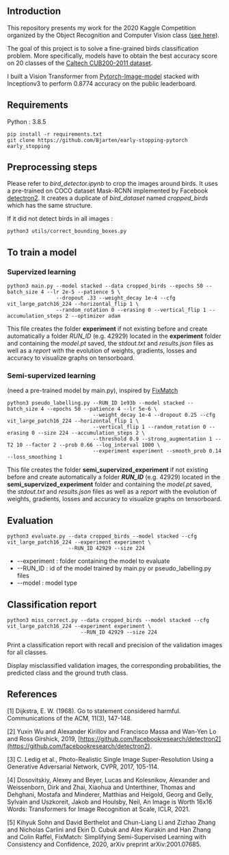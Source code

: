 ## Introduction

This repository presents my work for the 2020 Kaggle Competition organized 
by the Object Recognition and Computer Vision class ([see here](https://www.kaggle.com/c/mva-recvis-2020/leaderboard)).

The goal of this project is to solve a fine-grained birds classification problem. More specifically, models have to 
obtain the best accuracy score on 20 classes of the [Caltech CUB200-2011 dataset](http://www.vision.caltech.edu/visipedia/CUB-200-2011.html).

I built a Vision Transformer from [Pytorch-Image-model](https://github.com/rwightman/pytorch-image-models) stacked with Inceptionv3 to perform 0.8774 accuracy on 
the public leaderboard.
## Requirements

Python : 3.8.5
```
pip install -r requirements.txt
git clone https://github.com/Bjarten/early-stopping-pytorch early_stopping
```

## Preprocessing steps
Please refer to *bird_detector.ipynb* to crop the images around birds. It uses a pre-trained on COCO dataset Mask-RCNN implemented by Facebook [detectron2](https://github.com/facebookresearch/detectron2).
It creates a duplicate of *bird_dataset* named *cropped_birds* which has the same structure.

If it did not detect birds in all images :
```
python3 utils/correct_bounding_boxes.py 
```

## To train a model
### Supervized learning
```
python3 main.py --model stacked --data cropped_birds --epochs 50 --batch_size 4 --lr 2e-5 --patience 5 \
                --dropout .33 --weight_decay 1e-4 --cfg vit_large_patch16_224 --horizontal_flip 1 \
                --random_rotation 0 --erasing 0 --vertical_flip 1 --accumulation_steps 2 --optimizer adam
```
This file creates the folder **experiment** if not existing before and create automatically a folder *RUN_ID* (e.g. 42929)
located in the **experiment** folder and containing the *model.pt* saved, the *stdout.txt* and *results.json* files as well as
a *report* with the evolution of weights, gradients, losses and accuracy to visualize graphs on tensorboard.

### Semi-supervized learning 
(need a pre-trained model by main.py), inspired by [FixMatch](https://github.com/google-research/fixmatch)
```
python3 pseudo_labelling.py --RUN_ID 1e93b --model stacked --batch_size 4 --epochs 50 --patience 4 --lr 5e-6 \
                            --weight_decay 1e-4 --dropout 0.25 --cfg vit_large_patch16_224 --horizontal_flip 1 \
                            --vertical_flip 1 --random_rotation 0 --erasing 0 --size 224 --accumulation_steps 2 \
                            --threshold 0.9 --strong_augmentation 1 --T2 10 --factor 2 --prob 0.66 --log_interval 1000 \
                            --experiment experiment --smooth_prob 0.14 --loss_smoothing 1
```
This file creates the folder **semi_supervized_experiment** if not existing before and create automatically a folder ***RUN_ID*** (e.g. 42929)
located in the **semi_supervized_experiment** folder and containing the *model.pt* saved, the *stdout.txt* and *results.json* files as well as
a *report* with the evolution of weights, gradients, losses and accuracy to visualize graphs on tensorboard.



## Evaluation

```
python3 evaluate.py --data cropped_birds --model stacked --cfg vit_large_patch16_224 --experiment experiment \
                    --RUN_ID 42929 --size 224
```
- --experiment : folder containing the model to evaluate
- --RUN_ID : id of the model trained by main.py or pseudo_labelling.py files
- --model : model type

## Classification report

```
python3 miss_correct.py --data cropped_birds --model stacked --cfg vit_large_patch16_224 --experiment experiment \
                        --RUN_ID 42929 --size 224
```
Print a classification report with recall and precision of the validation images for all classes.

Display misclassified validation images, the corresponding probabilities, the predicted class and the ground truth class.

## References

<a id="1">[1]</a> 
Dijkstra, E. W. (1968). 
Go to statement considered harmful. 
Communications of the ACM, 11(3), 147-148.

<a id="2">[2]</a> 
Yuxin Wu and Alexander Kirillov and Francisco Massa and Wan-Yen Lo and Ross Girshick, 2019,
[https://github.com/facebookresearch/detectron2](https://github.com/facebookresearch/detectron2).

<a id="3">[3]</a> 
C. Ledig et al., 
Photo-Realistic Single Image Super-Resolution Using a Generative Adversarial Network, 
CVPR,
2017,
105-114.
 
<a id="4">[4]</a> 
Dosovitskiy, Alexey and Beyer, Lucas and Kolesnikov, Alexander and Weissenborn, Dirk and Zhai, Xiaohua and Unterthiner, Thomas and Dehghani, Mostafa and Minderer, Matthias and Heigold, Georg and Gelly, Sylvain and Uszkoreit, Jakob and Houlsby, Neil,
An Image is Worth 16x16 Words: Transformers for Image Recognition at Scale,
ICLR, 2021.

<a id="5">[5]</a> 
Kihyuk Sohn and David Berthelot and Chun-Liang Li and Zizhao Zhang and Nicholas Carlini and Ekin D. Cubuk and Alex Kurakin and Han Zhang and Colin Raffel,
FixMatch: Simplifying Semi-Supervised Learning with Consistency and Confidence, 2020,
arXiv preprint arXiv:2001.07685.

